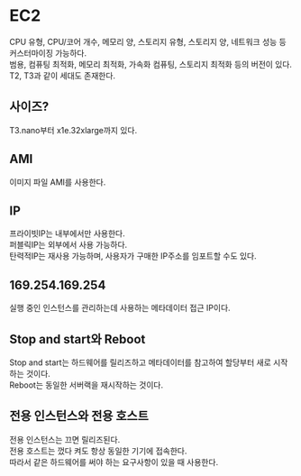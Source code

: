 # EC2
CPU 유형, CPU/코어 개수, 메모리 양, 스토리지 유형, 스토리지 양, 네트워크 성능 등 커스터마이징 가능하다.  
범용, 컴퓨팅 최적화, 메모리 최적화, 가속화 컴퓨팅, 스토리지 최적화 등의 버전이 있다.  
T2, T3과 같이 세대도 존재한다.

## 사이즈?
T3.nano부터 x1e.32xlarge까지 있다.

## AMI
이미지 파일 AMI를 사용한다.  

## IP
프라이빗IP는 내부에서만 사용한다.  
퍼블릭IP는 외부에서 사용 가능하다.  
탄력적IP는 재사용 가능하며, 사용자가 구매한 IP주소를 임포트할 수도 있다.  

## 169.254.169.254
실행 중인 인스턴스를 관리하는데 사용하는 메타데이터 접근 IP이다.  

## Stop and start와 Reboot
Stop and start는 하드웨어를 릴리즈하고 메타데이터를 참고하여 할당부터 새로 시작하는 것이다.  
Reboot는 동일한 서버랙을 재시작하는 것이다.  

## 전용 인스턴스와 전용 호스트
전용 인스턴스는 끄면 릴리즈된다.  
전용 호스트는 껐다 켜도 항상 동일한 기기에 접속한다.  
따라서 같은 하드웨어를 써야 하는 요구사항이 있을 때 사용한다.
